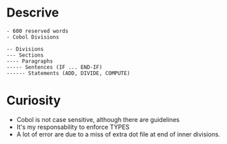 # Descrive
    - 600 reserved words
    - Cobol Divisions
    
    -- Divisions
    --- Sections
    ---- Paragraphs
    ----- Sentences (IF ... END-IF)
    ------ Statements (ADD, DIVIDE, COMPUTE)

# Curiosity
- Cobol is not case sensitive, although there are guidelines
- It's my responsability to enforce TYPES
- A lot of error are due to a miss of extra dot file at end of inner divisions.
